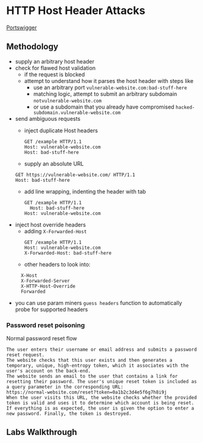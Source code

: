 # HTTP Host Header Attacks

[Portswigger](https://portswigger.net/web-security/host-header)

## Methodology

- supply an arbitrary host header
- check for flawed host validation
  - if the request is blocked
  - attempt to understand how it parses the host header with steps like
    - use an arbitrary port `vulnerable-website.com:bad-stuff-here`
    - matching logic, attempt to submit an arbitrary subdomain `notvulnerable-website.com`
    - or use a subdomain that you already have compromised `hacked-subdomain.vulnerable-website.com`
- send ambiguous requests
  - inject duplicate Host headers
    ```
    GET /example HTTP/1.1
    Host: vulnerable-website.com
    Host: bad-stuff-here
    ```
      
  -  supply an absolute URL
    ```
    GET https://vulnerable-website.com/ HTTP/1.1
    Host: bad-stuff-here
    ```
  - add line wrapping, indenting the header with tab
    ```
    GET /example HTTP/1.1
      Host: bad-stuff-here
    Host: vulnerable-website.com
    ```
- inject host override headers
  - adding `X-Forwarded-Host`
    ```
    GET /example HTTP/1.1
    Host: vulnerable-website.com
    X-Forwarded-Host: bad-stuff-here
    ```
  - other headers to look into:
  ```
    X-Host
    X-Forwarded-Server
    X-HTTP-Host-Override
    Forwarded
  ```
- you can use param miners `guess headers` function to automatically probe for supported headers

### Password reset poisoning

Normal password reset flow
    
    The user enters their username or email address and submits a password reset request.
    The website checks that this user exists and then generates a temporary, unique, high-entropy token, which it associates with the user's account on the back-end.
    The website sends an email to the user that contains a link for resetting their password. The user's unique reset token is included as a query parameter in the corresponding URL:
    https://normal-website.com/reset?token=0a1b2c3d4e5f6g7h8i9j
    When the user visits this URL, the website checks whether the provided token is valid and uses it to determine which account is being reset. If everything is as expected, the user is given the option to enter a new password. Finally, the token is destroyed.


## Labs Walkthrough

